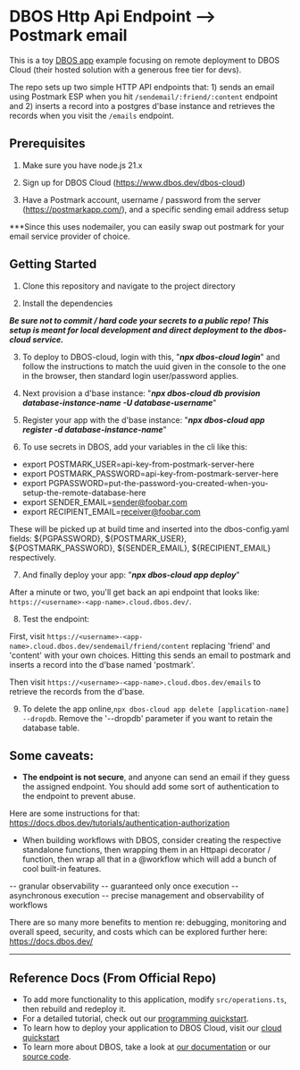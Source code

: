 # DBOS Http Api Endpoint --> Postmark email

This is a toy [DBOS app](https://docs.dbos.dev/) example focusing on remote deployment to DBOS Cloud (their hosted solution with a generous free tier for devs).

The repo sets up two simple HTTP API endpoints that: 1) sends an email using Postmark ESP when you hit `/sendemail/:friend/:content` endpoint and 2) inserts a record into a postgres d'base instance and retrieves the records when you visit the `/emails` endpoint.

## Prerequisites

1. Make sure you have node.js 21.x

2. Sign up for DBOS Cloud (https://www.dbos.dev/dbos-cloud)

3. Have a Postmark account, username / password from the server (https://postmarkapp.com/), and a specific sending email address setup

\*\*\*Since this uses nodemailer, you can easily swap out postmark for your email service provider of choice.

## Getting Started

1. Clone this repository and navigate to the project directory

2. Install the dependencies

**_*Be sure not to commit / hard code your secrets to a public repo! This setup is meant for local development and direct deployment to the dbos-cloud service.*_**

3. To deploy to DBOS-cloud, login with this, "**_npx dbos-cloud login_**" and follow the instructions to match the uuid given in the console to the one in the browser, then standard login user/password applies.

4. Next provision a d'base instance: "**_npx dbos-cloud db provision database-instance-name -U database-username_**"

5. Register your app with the d'base instance: "**_npx dbos-cloud app register -d database-instance-name_**"

6. To use secrets in DBOS, add your variables in the cli like this:

- export POSTMARK_USER=api-key-from-postmark-server-here
- export POSTMARK_PASSWORD=api-key-from-postmark-server-here
- export PGPASSWORD=put-the-password-you-created-when-you-setup-the-remote-database-here
- export SENDER_EMAIL=sender@foobar.com
- export RECIPIENT_EMAIL=receiver@foobar.com

These will be picked up at build time and inserted into the dbos-config.yaml fields: ${PGPASSWORD}, ${POSTMARK_USER}, ${POSTMARK_PASSWORD}, ${SENDER_EMAIL}, ${RECIPIENT_EMAIL} respectively.

7. And finally deploy your app: "**_npx dbos-cloud app deploy_**"

After a minute or two, you'll get back an api endpoint that looks like: `https://<username>-<app-name>.cloud.dbos.dev/`.

8. Test the endpoint:

First, visit `https://<username>-<app-name>.cloud.dbos.dev/sendemail/friend/content` replacing 'friend' and 'content' with your own choices. Hitting this sends an email to postmark and inserts a record into the d'base named 'postmark'.

Then visit `https://<username>-<app-name>.cloud.dbos.dev/emails` to retrieve the records from the d'base.

9. To delete the app online,`npx dbos-cloud app delete [application-name] --dropdb`. Remove the '--dropdb' parameter if you want to retain the database table.

## Some caveats:

- **The endpoint is not secure**, and anyone can send an email if they guess the assigned endpoint. You should add some sort of authentication to the endpoint to prevent abuse.

Here are some instructions for that: https://docs.dbos.dev/tutorials/authentication-authorization

- When building workflows with DBOS, consider creating the respective standalone functions, then wrapping them in an Httpapi decorator / function, then wrap all that in a @workflow which will add a bunch of cool built-in features.

-- granular observability
-- guaranteed only once execution
-- asynchronous execution
-- precise management and observability of workflows

There are so many more benefits to mention re: debugging, monitoring and overall speed, security, and costs which can be explored further here: https://docs.dbos.dev/

---

## Reference Docs (From Official Repo)

- To add more functionality to this application, modify `src/operations.ts`, then rebuild and redeploy it.
- For a detailed tutorial, check out our [programming quickstart](https://docs.dbos.dev/getting-started/quickstart-programming).
- To learn how to deploy your application to DBOS Cloud, visit our [cloud quickstart](https://docs.dbos.dev/getting-started/quickstart-cloud/)
- To learn more about DBOS, take a look at [our documentation](https://docs.dbos.dev/) or our [source code](https://github.com/dbos-inc/dbos-transact).
